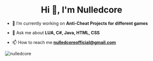 <h1 align="center">Hi 👋, I'm Nulledcore</h1>

- 🔭 I’m currently working on **Anti-Cheat Projects for different games**

- 💬 Ask me about **LUA, C#, Java, HTML, CSS**

- 📫 How to reach me **nulledcoreofficial@gmail.com**

<p align="left"> <img src="https://komarev.com/ghpvc/?username=nulledcore&label=Profile%20views&color=0e75b6&style=flat" alt="nulledcore" /> </p>

